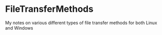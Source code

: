 # FileTransferMethods
My notes on various different types of file transfer methods for both Linux and Windows
